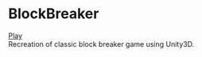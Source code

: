 # BlockBreaker
[Play](https://prithvisingh18.github.io/BlockBreaker/)<br>
Recreation of classic block breaker game using Unity3D.

